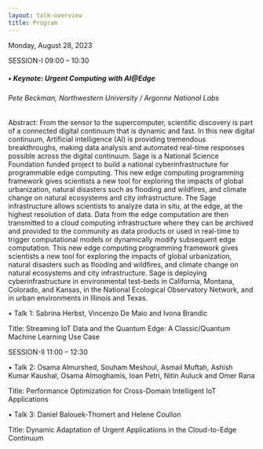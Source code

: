 ```yaml
---
layout: talk-overview
title: Program
---
```


Monday, August 28, 2023 

SESSION-I 09:00 – 10:30

<h5>• Keynote:  Urgent Computing with AI@Edge</h5>
  <h6>Pete Beckman, Northwestern University / Argonne National Labs </h6>


<p> Abstract: From the sensor to the supercomputer, scientific discovery is part of a connected digital continuum that is dynamic and fast. In this new digital continuum, Artificial intelligence (AI) is providing tremendous breakthroughs, making data analysis and automated real-time responses possible across the digital continuum. Sage is a National Science Foundation funded project to build a national cyberinfrastructure for programmable edge computing. This new edge computing programming framework gives scientists a new tool for exploring the impacts of global urbanization, natural disasters such as flooding and wildfires, and climate change on natural ecosystems and city infrastructure. The Sage infrastructure allows scientists to analyze
data in situ, at the edge, at the highest resolution of data. Data from the edge computation are then transmitted to a cloud computing infrastructure where they can be archived and provided to the community as data products or used in real-time to trigger computational models or dynamically modify subsequent edge computation. This new edge computing programming framework gives scientists a new tool for exploring the impacts of global urbanization, natural disasters such as flooding and wildfires, and climate change on natural ecosystems and city infrastructure. Sage is deploying cyberinfrastructure in environmental test-beds in California, Montana, Colorado, and Kansas, in the National Ecological Observatory Network, and in urban environments in Illinois and Texas. <p>


   • Talk 1: Sabrina Herbst, Vincenzo De Maio and Ivona Brandic 

Title: Streaming IoT Data and the Quantum Edge: A Classic/Quantum Machine Learning Use Case

SESSION-II 11:00 – 12:30

   • Talk 2: Osama Almurshed, Souham Meshoul, Asmail Muftah, Ashish Kumar Kaushal, Osama Almoghamis, Ioan Petri, Nitin Auluck and Omer Rana 

Title: Performance Optimization for Cross-Domain Intelligent IoT Applications

   • Talk 3: Daniel Balouek-Thomert and Helene Coullon

Title: Dynamic Adaptation of Urgent Applications in the Cloud-to-Edge Continuum